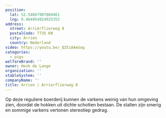 ```yaml
---
position:
  lat: 52.54047907860461
  lng: 6.464954924925352
address:
  street: Arriërflierweg 8
  postalCode: 7735 KN
  city: Arrien
  country: Nederland
video: https://youtu.be/_QZ5iAAeGag
categories:
  - pigs
welfareBrand: ''
owner: Henk de Lange
organization: ''
stableSystem: ''
companyName: ''
title: Arrien | Arrierflierweg 8
---
```

Op deze reguliere boerderij kunnen de varkens weinig van hun omgeving zien, doordat de hokken uit dichte schotten bestaan. De stallen zijn smerig en sommige varkens vertonen stereotiep gedrag.